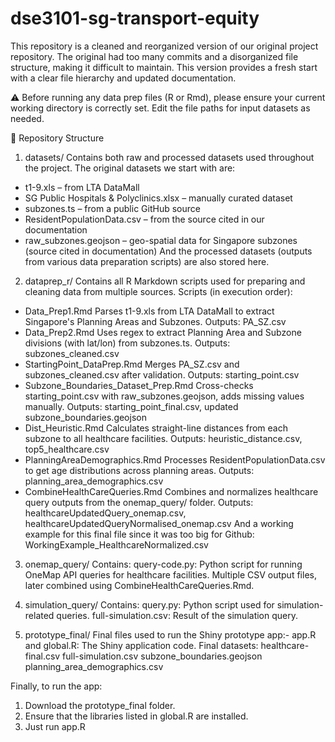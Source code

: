 # dse3101-sg-transport-equity
This repository is a cleaned and reorganized version of our original project repository. The original had too many commits and a disorganized file structure, making it difficult to maintain. This version provides a fresh start with a clear file hierarchy and updated documentation.

⚠️ Before running any data prep files (R or Rmd), please ensure your current working directory is correctly set. Edit the file paths for input datasets as needed.

📁 Repository Structure
1. datasets/
Contains both raw and processed datasets used throughout the project.
The original datasets we start with are:
- t1-9.xls – from LTA DataMall
- SG Public Hospitals & Polyclinics.xlsx – manually curated dataset
- subzones.ts – from a public GitHub source
- ResidentPopulationData.csv – from the source cited in our documentation
- raw_subzones.geojson – geo-spatial data for Singapore subzones (source cited in documentation)
And the processed datasets (outputs from various data preparation scripts) are also stored here.

2. dataprep_r/
Contains all R Markdown scripts used for preparing and cleaning data from multiple sources.
Scripts (in execution order):
- Data_Prep1.Rmd
Parses t1-9.xls from LTA DataMall to extract Singapore's Planning Areas and Subzones.
Outputs: PA_SZ.csv
- Data_Prep2.Rmd
Uses regex to extract Planning Area and Subzone divisions (with lat/lon) from subzones.ts.
Outputs: subzones_cleaned.csv
- StartingPoint_DataPrep.Rmd
Merges PA_SZ.csv and subzones_cleaned.csv after validation.
Outputs: starting_point.csv
- Subzone_Boundaries_Dataset_Prep.Rmd
Cross-checks starting_point.csv with raw_subzones.geojson, adds missing values manually.
Outputs: starting_point_final.csv, updated subzone_boundaries.geojson
- Dist_Heuristic.Rmd
Calculates straight-line distances from each subzone to all healthcare facilities.
Outputs: heuristic_distance.csv, top5_healthcare.csv
- PlanningAreaDemographics.Rmd
Processes ResidentPopulationData.csv to get age distributions across planning areas.
Outputs: planning_area_demographics.csv
- CombineHealthCareQueries.Rmd
Combines and normalizes healthcare query outputs from the onemap_query/ folder.
Outputs: healthcareUpdatedQuery_onemap.csv, healthcareUpdatedQueryNormalised_onemap.csv
And a working example for this final file since it was too big for Github: WorkingExample_HealthcareNormalized.csv

3. onemap_query/
Contains:
query-code.py: Python script for running OneMap API queries for healthcare facilities.
Multiple CSV output files, later combined using CombineHealthCareQueries.Rmd.

4. simulation_query/
Contains:
query.py: Python script used for simulation-related queries.
full-simulation.csv: Result of the simulation query.

5. prototype_final/
Final files used to run the Shiny prototype app:-
app.R and global.R: The Shiny application code.
Final datasets:
healthcare-final.csv
full-simulation.csv
subzone_boundaries.geojson
planning_area_demographics.csv

Finally, to run the app: 
1. Download the prototype_final folder.
2. Ensure that the libraries listed in global.R are installed. 
3. Just run app.R